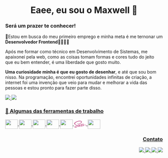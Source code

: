 <h1 align="center">Eaee, eu sou o Maxwell 👋</h1> 

### Será um prazer te conhecer! 
🔭Estou em busca do meu primeiro emprego e minha meta é me ternonar um **Desenvolvedor Frontend**💅🏽💅🏽

Após me formar como técnico em Desenvolvimento de Sistemas, me apaixonei pela web, como as coisas tomam formas e cores tudo do jeito que eu bem entender, é uma liberdade que gosto muito.

**Uma curiosidade minha é que eu gosto de desenhar**, e até que sou bom nisso. Na programação, encontrei oportunidades infinitas de criação, a internet foi uma invenção que veio para mudar e melhorar a vida das pessoas e estou pronto para fazer parte disso.

 <div>
  <a href="https://github.com/Maxwell-Santos">
 <img height="180em" src="https://github-readme-stats.vercel.app/api?username=Maxwell-Santos&show_icons=true&theme=react&include_all_commits=true&count_private=true"/>
 <img height="180em" src="https://github-readme-stats.vercel.app/api/top-langs/?username=Maxwell-Santos&layout=compact&langs_count=7&theme=react"/>
</div>
 
 ###  🧰 Algumas das ferramentas de trabalho

 <div>
   <img align="center" src='https://cdn.jsdelivr.net/gh/devicons/devicon/icons/html5/html5-original.svg'           width="40" height="30"/>
   <img align="center" src='https://cdn.jsdelivr.net/gh/devicons/devicon/icons/css3/css3-original.svg'             width="40" height="30"/>
   <img align="center" src='https://cdn.jsdelivr.net/gh/devicons/devicon/icons/javascript/javascript-original.svg' width="40" height="30"/>
   <img align="center" src='https://cdn.jsdelivr.net/gh/devicons/devicon/icons/typescript/typescript-original.svg' width="40" height="30"/>
   <img align="center" src='https://cdn.jsdelivr.net/gh/devicons/devicon/icons/react/react-original.svg'           width="40" height="30"/>
   <img align="center" src="https://raw.githubusercontent.com/devicons/devicon/master/icons/sass/sass-original.svg"width="40" height="30"/>
   <img align="center" src="https://www.vectorlogo.zone/logos/tailwindcss/tailwindcss-icon.svg"                    width="40" height="30"/>  
  </div>
 

 
 <div align="end"> 
  
  ### Contato
  
   <a href="https://www.facebook.com/profile.php?id=100008836065567" target="_blank">
     <img src="https://img.shields.io/badge/Facebook-1877F2?style=for-the-badge&logo=facebook&logoColor=white" target="_blank">
   </a>
   <a href="https://www.instagram.com/this_maxwell/" target="_blank">
     <img src="https://img.shields.io/badge/-Instagram-%23E4405F?style=for-the-badge&logo=instagram&logoColor=white" target="_blank">
   </a>
   <a href="https://www.linkedin.com/in/maxwell-santos-2ab722210" target="_blank">
     <img src="https://img.shields.io/badge/-LinkedIn-%230077B5?style=for-the-badge&logo=linkedin&logoColor=white" target="_blank">
   </a> 
   <a href = "mailto:max.coding011@gmail.com" target="_blank">
     <img src="https://img.shields.io/badge/Gmail-D14836?style=for-the-badge&logo=gmail&logoColor=white" target="_blank">
   </a>
  </div>
